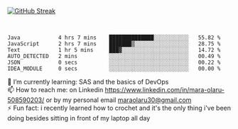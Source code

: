

[![GitHub Streak](https://streak-stats.demolab.com?user=MaraxD&theme=tokyonight)](https://git.io/streak-stats)
 
 
 <br/>

<!--START_SECTION:waka-->

```text
Java            4 hrs 7 mins    ██████████████░░░░░░░░░░░   55.82 %
JavaScript      2 hrs 7 mins    ███████▒░░░░░░░░░░░░░░░░░   28.75 %
Text            1 hr 5 mins     ███▓░░░░░░░░░░░░░░░░░░░░░   14.72 %
AUTO_DETECTED   2 mins          ░░░░░░░░░░░░░░░░░░░░░░░░░   00.49 %
JSON            0 secs          ░░░░░░░░░░░░░░░░░░░░░░░░░   00.22 %
IDEA_MODULE     0 secs          ░░░░░░░░░░░░░░░░░░░░░░░░░   00.00 %
```

<!--END_SECTION:waka-->
<!--[![willianrod's wakatime stats](https://github-readme-stats.vercel.app/api/wakatime?username=MaraxD)](https://github.com/anuraghazra/github-readme-stats)-->

🌱 I’m currently learning: SAS and the basics of DevOps<br/>
📫 How to reach me: on Linkedin https://www.linkedin.com/in/mara-olaru-508590203/ or by my personal email maraolaru30@gmail.com <br/>
⚡ Fun fact: i recently learned how to crochet and it's the only thing i've been doing besides sitting in front of my laptop all day <br/>
 
